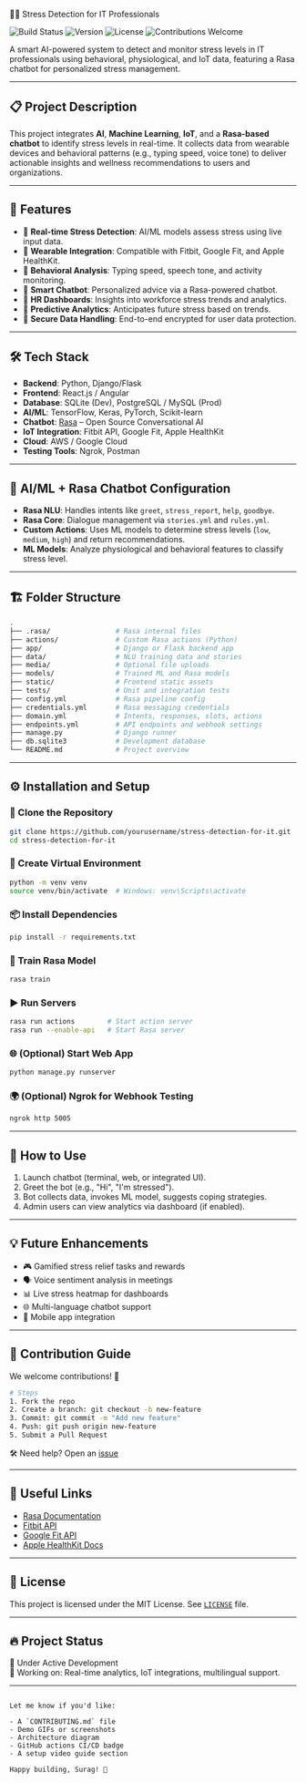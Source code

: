  🧑‍💻 Stress Detection for IT Professionals

![Build Status](https://img.shields.io/badge/build-passing-brightgreen)
![Version](https://img.shields.io/badge/version-1.0-blue)
![License](https://img.shields.io/badge/license-MIT-green)
![Contributions Welcome](https://img.shields.io/badge/contributions-welcome-orange)

A smart AI-powered system to detect and monitor stress levels in IT professionals using behavioral, physiological, and IoT data, featuring a Rasa chatbot for personalized stress management.

---

## 📋 Project Description

This project integrates **AI**, **Machine Learning**, **IoT**, and a **Rasa-based chatbot** to identify stress levels in real-time. It collects data from wearable devices and behavioral patterns (e.g., typing speed, voice tone) to deliver actionable insights and wellness recommendations to users and organizations.

---

## 🚀 Features

- 🔹 **Real-time Stress Detection**: AI/ML models assess stress using live input data.
- 🔹 **Wearable Integration**: Compatible with Fitbit, Google Fit, and Apple HealthKit.
- 🔹 **Behavioral Analysis**: Typing speed, speech tone, and activity monitoring.
- 🔹 **Smart Chatbot**: Personalized advice via a Rasa-powered chatbot.
- 🔹 **HR Dashboards**: Insights into workforce stress trends and analytics.
- 🔹 **Predictive Analytics**: Anticipates future stress based on trends.
- 🔹 **Secure Data Handling**: End-to-end encrypted for user data protection.

---

## 🛠️ Tech Stack

- **Backend**: Python, Django/Flask  
- **Frontend**: React.js / Angular  
- **Database**: SQLite (Dev), PostgreSQL / MySQL (Prod)  
- **AI/ML**: TensorFlow, Keras, PyTorch, Scikit-learn  
- **Chatbot**: [Rasa](https://rasa.com) – Open Source Conversational AI  
- **IoT Integration**: Fitbit API, Google Fit, Apple HealthKit  
- **Cloud**: AWS / Google Cloud  
- **Testing Tools**: Ngrok, Postman

---

## 🧠 AI/ML + Rasa Chatbot Configuration

- **Rasa NLU**: Handles intents like `greet`, `stress_report`, `help`, `goodbye`.
- **Rasa Core**: Dialogue management via `stories.yml` and `rules.yml`.
- **Custom Actions**: Uses ML models to determine stress levels (`low`, `medium`, `high`) and return recommendations.
- **ML Models**: Analyze physiological and behavioral features to classify stress level.

---

## 🏗️ Folder Structure

```bash
.
├── .rasa/                # Rasa internal files
├── actions/              # Custom Rasa actions (Python)
├── app/                  # Django or Flask backend app
├── data/                 # NLU training data and stories
├── media/                # Optional file uploads
├── models/               # Trained ML and Rasa models
├── static/               # Frontend static assets
├── tests/                # Unit and integration tests
├── config.yml            # Rasa pipeline config
├── credentials.yml       # Rasa messaging credentials
├── domain.yml            # Intents, responses, slots, actions
├── endpoints.yml         # API endpoints and webhook settings
├── manage.py             # Django runner
├── db.sqlite3            # Development database
└── README.md             # Project overview
```

---

## ⚙️ Installation and Setup

### 🔄 Clone the Repository

```bash
git clone https://github.com/yourusername/stress-detection-for-it.git
cd stress-detection-for-it
```

### 🧪 Create Virtual Environment

```bash
python -m venv venv
source venv/bin/activate  # Windows: venv\Scripts\activate
```

### 📦 Install Dependencies

```bash
pip install -r requirements.txt
```

### 🧠 Train Rasa Model

```bash
rasa train
```

### ▶️ Run Servers

```bash
rasa run actions        # Start action server
rasa run --enable-api   # Start Rasa server
```

### 🌐 (Optional) Start Web App

```bash
python manage.py runserver
```

### 🌍 (Optional) Ngrok for Webhook Testing

```bash
ngrok http 5005
```

---

## 🧠 How to Use

1. Launch chatbot (terminal, web, or integrated UI).
2. Greet the bot (e.g., "Hi", "I'm stressed").
3. Bot collects data, invokes ML model, suggests coping strategies.
4. Admin users can view analytics via dashboard (if enabled).

---

## 💡 Future Enhancements

- 🎮 Gamified stress relief tasks and rewards
- 🗣️ Voice sentiment analysis in meetings
- 📊 Live stress heatmap for dashboards
- 🌐 Multi-language chatbot support
- 📱 Mobile app integration

---

## 🤝 Contribution Guide

We welcome contributions! 🚀

```bash
# Steps
1. Fork the repo
2. Create a branch: git checkout -b new-feature
3. Commit: git commit -m "Add new feature"
4. Push: git push origin new-feature
5. Submit a Pull Request
```

🛠️ Need help? Open an [issue](https://github.com/yourusername/stress-detection-for-it/issues)

---

## 🔗 Useful Links

- [Rasa Documentation](https://rasa.com/docs/)
- [Fitbit API](https://dev.fitbit.com/build/reference/web-api/)
- [Google Fit API](https://developers.google.com/fit)
- [Apple HealthKit Docs](https://developer.apple.com/healthkit/)

---

## 📄 License

This project is licensed under the MIT License. See [`LICENSE`](LICENSE) file.

---

## 🔥 Project Status

🚧 Under Active Development  
📌 Working on: Real-time analytics, IoT integrations, multilingual support.

---

```

Let me know if you'd like:

- A `CONTRIBUTING.md` file
- Demo GIFs or screenshots
- Architecture diagram
- GitHub actions CI/CD badge
- A setup video guide section

Happy building, Surag! 🚀
